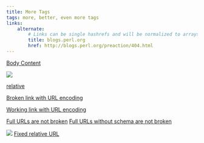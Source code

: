 ```yaml
---
title: More Tags
tags: more, better, even more tags
links:
    alternate:
        # Links can be single hashrefs and will be normalized to arrays
        title: blogs.perl.org
        href: http://blogs.perl.org/preaction/404.html
---
```

[Body Content](/does_not_exist)

![](/does_not_exist.jpg)

[relative](does_not_exist)

[Broken link with URL encoding](/images/with%20spaces.png)

[Working link with URL encoding](/blog/2014/05/22/%28regex%29%5Bname%5D.file.html)

[Full URLs are not broken](http://example.com)
[Full URLs without schema are not broken](//example.com)

![](image.markdown.jpg)
[Fixed relative URL](docs.html)
